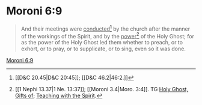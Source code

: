 # Moroni 6:9

> And their meetings were <u>conducted</u>[^a] by the church after the manner of the workings of the Spirit, and by the <u>power</u>[^b] of the Holy Ghost; for as the power of the Holy Ghost led them whether to preach, or to exhort, or to pray, or to supplicate, or to sing, even so it was done.

[Moroni 6:9](https://www.churchofjesuschrist.org/study/scriptures/bofm/moro/6?lang=eng&id=p9#p9)


[^a]: [[D&C 20.45|D&C 20:45]]; [[D&C 46.2|46:2.]]
[^b]: [[1 Nephi 13.37|1 Ne. 13:37]]; [[Moroni 3.4|Moro. 3:4]]. TG [Holy Ghost, Gifts of](https://www.churchofjesuschrist.org/study/scriptures/tg/holy-ghost-gifts-of?lang=eng); [Teaching with the Spirit](https://www.churchofjesuschrist.org/study/scriptures/tg/teaching-with-the-spirit?lang=eng).
